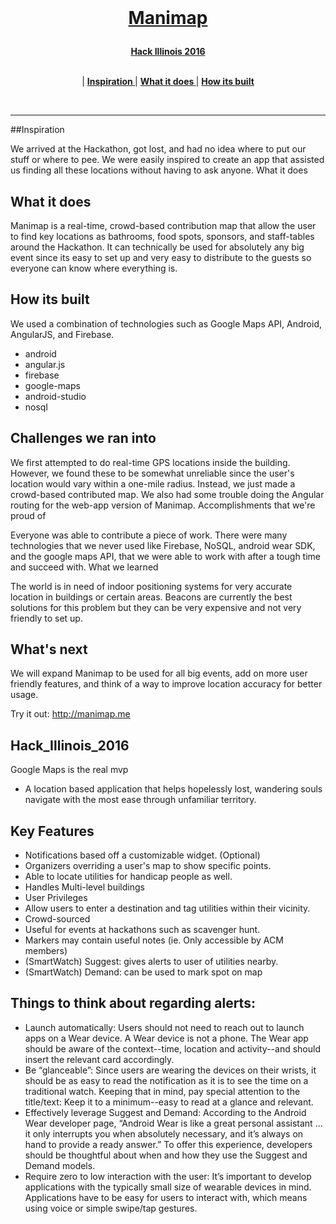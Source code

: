 <br>
<h1><p align="center"><a href="http://devpost.com/software/manimap" target="_blank">Manimap</a></p></h1>

<p align="center">
  <a href="http://hackillinois2016s.devpost.com/"><b>Hack Illinois 2016</b></a>
</p>

<p align="center">
<br>
|
<b><a href="#inspiration"> Inspiration </a></b>|
<b><a href="#what-it-does"> What it does </a></b>|
<b><a href="#how-its-built"> How its built </a></b>

</p>
<br>

---




##Inspiration

We arrived at the Hackathon, got lost, and had no idea where to put our stuff or where to pee. We were easily inspired to create an app that assisted us finding all these locations without having to ask anyone.
What it does

## What it does
Manimap is a real-time, crowd-based contribution map that allow the user to find key locations as bathrooms, food spots, sponsors, and staff-tables around the Hackathon. It can technically be used for absolutely any big event since its easy to set up and very easy to distribute to the guests so everyone can know where everything is.

## How its built
We used a combination of technologies such as Google Maps API, Android, AngularJS, and Firebase.

- android
- angular.js
- firebase
- google-maps
- android-studio
- nosql

## Challenges we ran into

We first attempted to do real-time GPS locations inside the building. However, we found these to be somewhat unreliable since the user's location would vary within a one-mile radius. Instead, we just made a crowd-based contributed map. We also had some trouble doing the Angular routing for the web-app version of Manimap.
Accomplishments that we're proud of

Everyone was able to contribute a piece of work. There were many technologies that we never used like Firebase, NoSQL, android wear SDK, and the google maps API, that we were able to work with after a tough time and succeed with.
What we learned

The world is in need of indoor positioning systems for very accurate location in buildings or certain areas. Beacons are currently the best solutions for this problem but they can be very expensive and not very friendly to set up.

## What's next

We will expand Manimap to be used for all big events, add on more user friendly features, and think of a way to improve location accuracy for better usage.



Try it out:   http://manimap.me





## Hack_Illinois_2016
Google Maps is the real mvp
- A location based application that helps hopelessly lost, wandering souls navigate with the most ease through unfamiliar territory.

## Key Features

- Notifications based off a customizable widget. (Optional)
- Organizers overriding a user's map to show specific points.
- Able to locate utilities for handicap people as well.
- Handles Multi-level buildings
- User Privileges
- Allow users to enter a destination and tag utilities within their vicinity.
- Crowd-sourced
- Useful for events at hackathons such as scavenger hunt.
- Markers may contain useful notes (ie. Only accessible by ACM members)
- (SmartWatch) Suggest: gives alerts to user of utilities nearby.
- (SmartWatch) Demand: can be used to mark spot on map

## Things to think about regarding alerts:
- Launch automatically: Users should not need to reach out to launch apps on a Wear device. A Wear device is not a phone. The Wear app should be aware of the context--time, location and activity--and should insert the relevant card accordingly.
- Be “glanceable”: Since users are wearing the devices on their wrists, it should be as easy to read the notification as it is to see the time on a traditional watch. Keeping that in mind, pay special attention to the title/text: Keep it to a minimum--easy to read at a glance and relevant.
- Effectively leverage Suggest and Demand: According to the Android Wear developer page, “Android Wear is like a great personal assistant … it only interrupts you when absolutely necessary, and it’s always on hand to provide a ready answer.” To offer this experience, developers should be thoughtful about when and how they use the Suggest and Demand models.
- Require zero to low interaction with the user: It’s important to develop applications with the typically small size of wearable devices in mind. Applications have to be easy for users to interact with, which means using voice or simple swipe/tap gestures.
